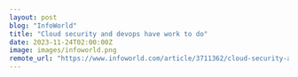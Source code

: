 ```yaml
---
layout: post
blog: "InfoWorld"
title: "Cloud security and devops have work to do"
date: 2023-11-24T02:00:00Z
image: images/infoworld.png
remote_url: "https://www.infoworld.com/article/3711362/cloud-security-and-devops-have-work-to-do.html#tk.rss_applicationdevelopment"
---
```

